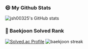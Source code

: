 ### 😄 My Github Stats
![jsh00325's GitHub stats](https://github-readme-stats.vercel.app/api?username=jsh00325&show_icons=true&theme=merko)

### 🏅 Baekjoon Solved Rank
[![Solved.ac Profile](http://mazassumnida.wtf/api/v2/generate_badge?boj=jsh00325)](https://solved.ac/jsh00325/)
![baekjoon streak](http://mazandi.herokuapp.com/api?handle=jsh00325&theme=dark)

<!--
**jsh00325/jsh00325** is a ✨ _special_ ✨ repository because its `README.md` (this file) appears on your GitHub profile.

Here are some ideas to get you started:

- 🔭 I’m currently working on ...
- 🌱 I’m currently learning ...
- 👯 I’m looking to collaborate on ...
- 🤔 I’m looking for help with ...
- 💬 Ask me about ...
- 📫 How to reach me: ...
- 😄 Pronouns: ...
- ⚡ Fun fact: ...
-->
